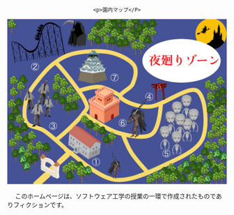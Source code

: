 <html>
  
  <link rel="stylesheet" type="text/css" href="floor.css">
  
  <body>
  
  <center>
  
    <p>園内マップ</P>
  
  
   <div class="textcenter">
    <img src="S__53706754.jpg" alt="マップ" />
   </div>
 
 
  </center>
  
  
  <div id="footer"> 
  
　 このホームページは、ソフトウェア工学の授業の一環で作成されたものでありフィクションです。
  
  </div>
   
  </body>
  
</html>
